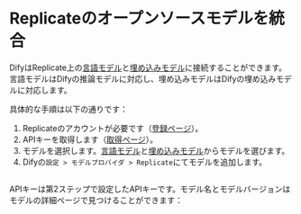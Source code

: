 # Replicateのオープンソースモデルを統合

DifyはReplicate上の[言語モデル](https://replicate.com/collections/language-models)と[埋め込みモデル](https://replicate.com/collections/embedding-models)に接続することができます。言語モデルはDifyの推論モデルに対応し、埋め込みモデルはDifyの埋め込みモデルに対応します。

具体的な手順は以下の通りです：

1. Replicateのアカウントが必要です（[登録ページ](https://replicate.com/signin?next=/docs)）。
2. APIキーを取得します（[取得ページ](https://replicate.com/account/api-tokens)）。
3. モデルを選択します。[言語モデル](https://replicate.com/collections/language-models)と[埋め込みモデル](https://replicate.com/collections/embedding-models)からモデルを選びます。
4. Difyの`設定 > モデルプロバイダ > Replicate`にてモデルを追加します。

<figure><img src="https://assets-docs.dify.ai//img/jp/models-integration/fba40fe2b9487d36d35d1d25df5aee8f.webp" alt=""><figcaption></figcaption></figure>

APIキーは第2ステップで設定したAPIキーです。モデル名とモデルバージョンはモデルの詳細ページで見つけることができます：

<figure><img src="https://assets-docs.dify.ai//img/jp/models-integration/301090201162d1eba3554ae36b39a355.webp" alt=""><figcaption></figcaption></figure>
